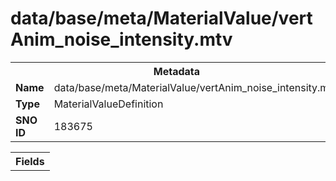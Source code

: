 <h1>data/base/meta/MaterialValue/vertAnim_noise_intensity.mtv</h1><table><tr><th colspan="100%">Metadata</th></tr><tr><td><b>Name</b></td><td>data/base/meta/MaterialValue/vertAnim_noise_intensity.mtv</td></tr><tr><td><b>Type</b></td><td>MaterialValueDefinition</td></tr><tr><td><b>SNO ID</b></td><td>183675</td></tr></table>

<table><tr><th colspan="100%">Fields</th></tr></table>

